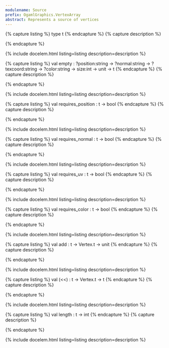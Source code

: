 ```yaml
---
modulename: Source 
prefix: OgamlGraphics.VertexArray
abstract: Represents a source of vertices 
---
```


{% capture listing %}
type t
{% endcapture %}
{% capture description %}

{% endcapture %}

{% include docelem.html listing=listing description=description  %}

{% capture listing %}
val empty : ?position:string -> ?normal:string -> ?texcoord:string -> ?color:string -> size:int -> unit -> t
{% endcapture %}
{% capture description %}

{% endcapture %}

{% include docelem.html listing=listing description=description  %}

{% capture listing %}
val requires_position : t -> bool
{% endcapture %}
{% capture description %}

{% endcapture %}

{% include docelem.html listing=listing description=description  %}

{% capture listing %}
val requires_normal : t -> bool
{% endcapture %}
{% capture description %}

{% endcapture %}

{% include docelem.html listing=listing description=description  %}

{% capture listing %}
val requires_uv : t -> bool
{% endcapture %}
{% capture description %}

{% endcapture %}

{% include docelem.html listing=listing description=description  %}

{% capture listing %}
val requires_color : t -> bool
{% endcapture %}
{% capture description %}

{% endcapture %}

{% include docelem.html listing=listing description=description  %}

{% capture listing %}
val add : t -> Vertex.t -> unit
{% endcapture %}
{% capture description %}

{% endcapture %}

{% include docelem.html listing=listing description=description  %}

{% capture listing %}
val (<<) : t -> Vertex.t -> t
{% endcapture %}
{% capture description %}

{% endcapture %}

{% include docelem.html listing=listing description=description  %}

{% capture listing %}
val length : t -> int
{% endcapture %}
{% capture description %}

{% endcapture %}

{% include docelem.html listing=listing description=description  %}

